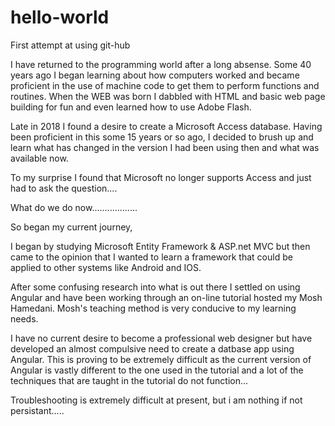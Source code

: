 # hello-world

First attempt at using git-hub

I have returned to the programming world after a long absense.
Some 40 years ago I began learning about how computers worked and became proficient in the use of machine code to get them to perform functions and routines.
When the WEB was born I dabbled with HTML and basic web page building for fun and even learned how to use Adobe Flash.

Late in 2018 I found a desire to create a Microsoft Access database. Having been proficient in this some 15 years or so ago, I decided to brush up and learn what has changed in the version I had been using then and what was available now.

To my surprise I found that Microsoft no longer supports Access and just had to ask the question....

What do we do now..................

So began my current journey, 

I began by studying Microsoft Entity Framework & ASP.net MVC but then came to the opinion that I wanted to learn a framework that could be applied to other systems like Android and IOS.

After some confusing research into what is out there I settled on using Angular and have been working through an on-line tutorial hosted my Mosh Hamedani. Mosh's teaching method is very conducive to my learning needs.

I have no current desire to become a professional web designer but have developed an almost compulsive need to create a datbase app using Angular. 
This is proving to be extremely difficult as the current version of Angular is vastly different to the one used in the tutorial and a lot of the techniques that are taught in the tutorial do not function...

Troubleshooting is extremely difficult at present, but i am nothing if not persistant.....
